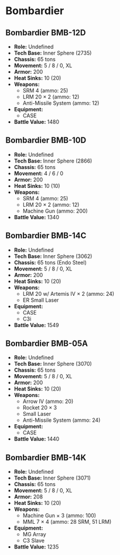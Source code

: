 # Bombardier
## Bombardier BMB-12D
- **Role:** Undefined
- **Tech Base:** Inner Sphere (2735)
- **Chassis:** 65 tons
- **Movement:** 5 / 8 / 0, XL
- **Armor:** 200
- **Heat Sinks:** 10 (20)
- **Weapons:**
  - SRM 4 (ammo: 25)
  - LRM 20 × 2 (ammo: 12)
  - Anti-Missile System (ammo: 12)
- **Equipment:**
  - CASE
- **Battle Value:** 1480

## Bombardier BMB-10D
- **Role:** Undefined
- **Tech Base:** Inner Sphere (2866)
- **Chassis:** 65 tons
- **Movement:** 4 / 6 / 0
- **Armor:** 200
- **Heat Sinks:** 10 (10)
- **Weapons:**
  - SRM 4 (ammo: 25)
  - LRM 20 × 2 (ammo: 12)
  - Machine Gun (ammo: 200)
- **Battle Value:** 1340

## Bombardier BMB-14C
- **Role:** Undefined
- **Tech Base:** Inner Sphere (3062)
- **Chassis:** 65 tons (Endo Steel)
- **Movement:** 5 / 8 / 0, XL
- **Armor:** 200
- **Heat Sinks:** 10 (20)
- **Weapons:**
  - LRM 20 w/ Artemis IV × 2 (ammo: 24)
  - ER Small Laser
- **Equipment:**
  - CASE
  - C3i
- **Battle Value:** 1549

## Bombardier BMB-05A
- **Role:** Undefined
- **Tech Base:** Inner Sphere (3070)
- **Chassis:** 65 tons
- **Movement:** 5 / 8 / 0, XL
- **Armor:** 200
- **Heat Sinks:** 10 (20)
- **Weapons:**
  - Arrow IV (ammo: 20)
  - Rocket 20 × 3
  - Small Laser
  - Anti-Missile System (ammo: 24)
- **Equipment:**
  - CASE
- **Battle Value:** 1440

## Bombardier BMB-14K
- **Role:** Undefined
- **Tech Base:** Inner Sphere (3071)
- **Chassis:** 65 tons
- **Movement:** 5 / 8 / 0, XL
- **Armor:** 208
- **Heat Sinks:** 10 (20)
- **Weapons:**
  - Machine Gun × 3 (ammo: 100)
  - MML 7 × 4 (ammo: 28 SRM, 51 LRM)
- **Equipment:**
  - MG Array
  - C3 Slave
- **Battle Value:** 1235

